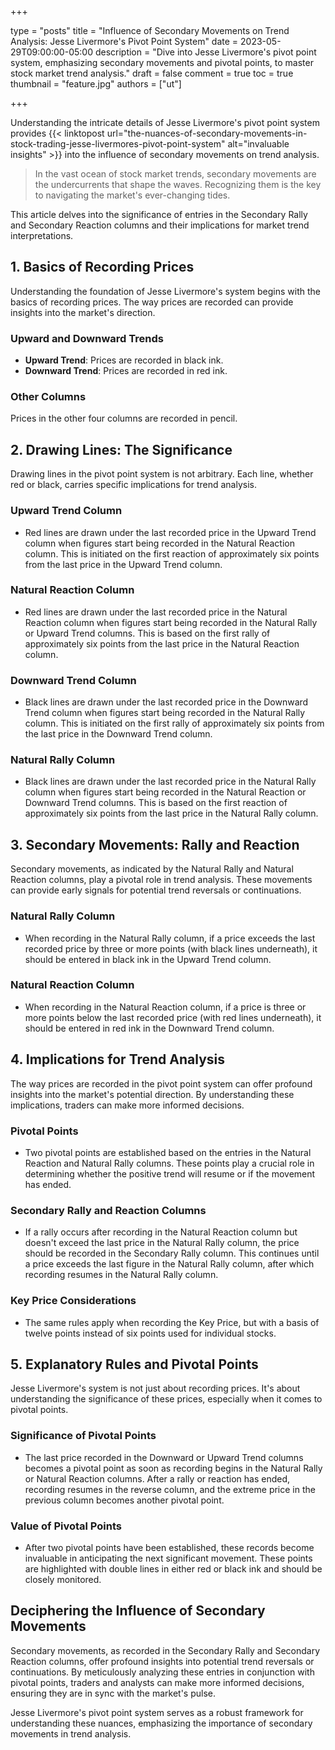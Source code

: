 +++

type = "posts"
title = "Influence of Secondary Movements on Trend Analysis: Jesse Livermore's Pivot Point System"
date = 2023-05-29T09:00:00-05:00
description = "Dive into Jesse Livermore's pivot point system, emphasizing secondary movements and pivotal points, to master stock market trend analysis."
draft = false
comment = true
toc = true
thumbnail = "feature.jpg"
authors = ["ut"]

+++

Understanding the intricate details of Jesse Livermore's pivot point system provides {{< linktopost url="the-nuances-of-secondary-movements-in-stock-trading-jesse-livermores-pivot-point-system" alt="invaluable insights" >}} into the influence of secondary movements on trend analysis. 

> In the vast ocean of stock market trends, secondary movements are the undercurrents that shape the waves. Recognizing them is the key to navigating the market's ever-changing tides.

This article delves into the significance of entries in the Secondary Rally and Secondary Reaction columns and their implications for market trend interpretations.

## 1. Basics of Recording Prices
Understanding the foundation of Jesse Livermore's system begins with the basics of recording prices. The way prices are recorded can provide insights into the market's direction.
### Upward and Downward Trends
 - **Upward Trend**: Prices are recorded in black ink.
 - **Downward Trend**: Prices are recorded in red ink.
### Other Columns
Prices in the other four columns are recorded in pencil.

## 2. Drawing Lines: The Significance
Drawing lines in the pivot point system is not arbitrary. Each line, whether red or black, carries specific implications for trend analysis.
### Upward Trend Column
 - Red lines are drawn under the last recorded price in the Upward Trend column when figures start being recorded in the Natural Reaction column. This is initiated on the first reaction of approximately six points from the last price in the Upward Trend column.
### Natural Reaction Column
 - Red lines are drawn under the last recorded price in the Natural Reaction column when figures start being recorded in the Natural Rally or Upward Trend columns. This is based on the first rally of approximately six points from the last price in the Natural Reaction column.
### Downward Trend Column
 - Black lines are drawn under the last recorded price in the Downward Trend column when figures start being recorded in the Natural Rally column. This is initiated on the first rally of approximately six points from the last price in the Downward Trend column.
### Natural Rally Column
 - Black lines are drawn under the last recorded price in the Natural Rally column when figures start being recorded in the Natural Reaction or Downward Trend columns. This is based on the first reaction of approximately six points from the last price in the Natural Rally column.

## 3. Secondary Movements: Rally and Reaction
Secondary movements, as indicated by the Natural Rally and Natural Reaction columns, play a pivotal role in trend analysis. These movements can provide early signals for potential trend reversals or continuations.
### Natural Rally Column
 - When recording in the Natural Rally column, if a price exceeds the last recorded price by three or more points (with black lines underneath), it should be entered in black ink in the Upward Trend column.
### Natural Reaction Column
 - When recording in the Natural Reaction column, if a price is three or more points below the last recorded price (with red lines underneath), it should be entered in red ink in the Downward Trend column.

## 4. Implications for Trend Analysis
The way prices are recorded in the pivot point system can offer profound insights into the market's potential direction. By understanding these implications, traders can make more informed decisions.
### Pivotal Points
 - Two pivotal points are established based on the entries in the Natural Reaction and Natural Rally columns. These points play a crucial role in determining whether the positive trend will resume or if the movement has ended.
### Secondary Rally and Reaction Columns
 - If a rally occurs after recording in the Natural Reaction column but doesn't exceed the last price in the Natural Rally column, the price should be recorded in the Secondary Rally column. This continues until a price exceeds the last figure in the Natural Rally column, after which recording resumes in the Natural Rally column.
### Key Price Considerations
 - The same rules apply when recording the Key Price, but with a basis of twelve points instead of six points used for individual stocks.
## 5. Explanatory Rules and Pivotal Points
Jesse Livermore's system is not just about recording prices. It's about understanding the significance of these prices, especially when it comes to pivotal points.
### Significance of Pivotal Points
 - The last price recorded in the Downward or Upward Trend columns becomes a pivotal point as soon as recording begins in the Natural Rally or Natural Reaction columns. After a rally or reaction has ended, recording resumes in the reverse column, and the extreme price in the previous column becomes another pivotal point.
### Value of Pivotal Points
 - After two pivotal points have been established, these records become invaluable in anticipating the next significant movement. These points are highlighted with double lines in either red or black ink and should be closely monitored.

## Deciphering the Influence of Secondary Movements
Secondary movements, as recorded in the Secondary Rally and Secondary Reaction columns, offer profound insights into potential trend reversals or continuations. By meticulously analyzing these entries in conjunction with pivotal points, traders and analysts can make more informed decisions, ensuring they are in sync with the market's pulse.

Jesse Livermore's pivot point system serves as a robust framework for understanding these nuances, emphasizing the importance of secondary movements in trend analysis.
